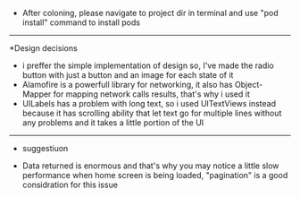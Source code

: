 - After coloning, please navigate to project dir in terminal and use "pod install" command to install pods
--------------------------------
*Design decisions
- i preffer the simple implementation of design so, I've made the radio button with just a button and an image for each state of it
- Alamofire is a powerfull library for networking, it also has Object-Mapper for mapping network calls results, that's why i used it
- UILabels has a problem with long text, so i used UITextViews instead because it has scrolling ability that let text go for multiple lines without any problems and it takes a little portion of the UI
------------------------------------
* suggestiuon
- Data returned is enormous and that's why you may notice a little slow performance when home screen is being loaded, "pagination" is a good considration for this issue
